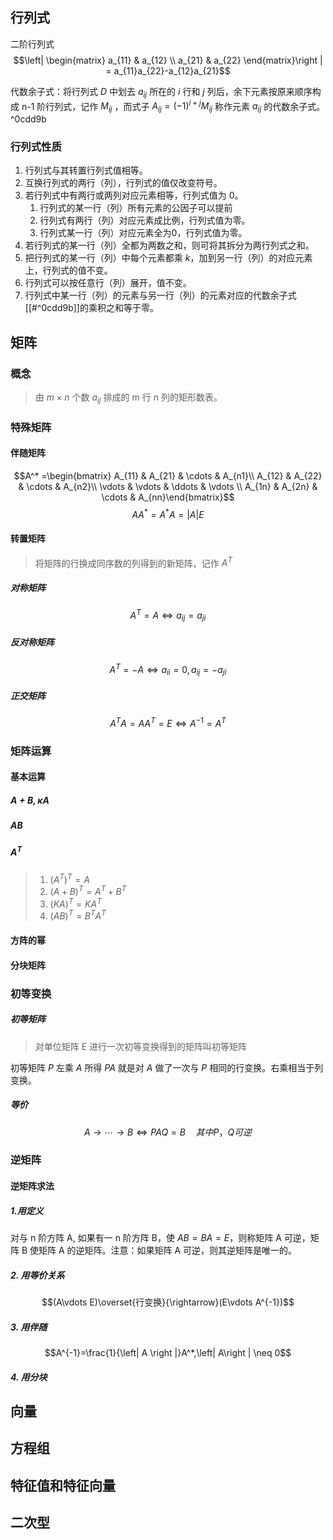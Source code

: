 ## 行列式
二阶行列式 $$\left| \begin{matrix} a_{11} & a_{12} \\ a_{21} & a_{22} \end{matrix}\right | = a_{11}a_{22}-a_{12}a_{21}$$

代数余子式：将行列式 $D$ 中划去 $a_{ij}$ 所在的 $i$ 行和 $j$ 列后，余下元素按原来顺序构成 n-1 阶行列式，记作 $M_{ij}$ ，而式子 $A_{ij}=(-1)^{i+j}M_{ij}$ 称作元素 $a_{ij}$ 的代数余子式。 ^0cdd9b

### 行列式性质
1. 行列式与其转置行列式值相等。
2. 互换行列式的两行（列），行列式的值仅改变符号。
3. 若行列式中有两行或两列对应元素相等，行列式值为 0。
	1. 行列式的某一行（列）所有元素的公因子可以提前
	2. 行列式有两行（列）对应元素成比例，行列式值为零。
	3. 行列式某一行（列）对应元素全为0，行列式值为零。
4. 若行列式的某一行（列）全都为两数之和，则可将其拆分为两行列式之和。
5. 把行列式的某一行（列）中每个元素都乘 $k$，加到另一行（列）的对应元素上，行列式的值不变。
6. 行列式可以按任意行（列）展开，值不变。
7. 行列式中某一行（列）的元素与另一行（列）的元素对应的代数余子式[[#^0cdd9b]]的乘积之和等于零。

### 
## 矩阵
### 概念
> 由 $m\times n$ 个数 $a_{ij}$ 排成的 m 行 n 列的矩形数表。

### 特殊矩阵
#### 伴随矩阵
$$A^* =\begin{bmatrix} A_{11} & A_{21} & \cdots & A_{n1}\\ A_{12} & A_{22} & \cdots & A_{n2}\\ \vdots & \vdots & \ddots & \vdots \\ A_{1n} & A_{2n} & \cdots & A_{nn}\end{bmatrix}$$
 $$AA^* =A^*A =\left | A \right | E$$
#### 转置矩阵
 >将矩阵的行换成同序数的列得到的新矩阵，记作 $A^T$ 
##### 对称矩阵
 $$A^T=A \Leftrightarrow a_{ij} = a_{ji}$$
##### 反对称矩阵
 $$A^T=-A \Leftrightarrow a_{ii} = 0 ,a_{ij} = -a_{ji}$$
##### 正交矩阵
$$A^T A= A A^T =E \Leftrightarrow A^{-1}=A^T$$ 
### 矩阵运算
#### 基本运算
##### $A+B,\kappa A$
##### $AB$
##### $A^T$
> 1. $(A^T)^T=A$
> 2. $(A+B)^T=A^T+B^T$
> 3. $(KA)^T=KA^T$
> 4. $(AB)^T=B^T A^T$

#### 方阵的幂

#### 分块矩阵

### 初等变换
##### 初等矩阵
> 对单位矩阵 E 进行一次初等变换得到的矩阵叫初等矩阵

初等矩阵 $P$ 左乘 $A$ 所得 $PA$ 就是对 $A$ 做了一次与 $P$ 相同的行变换。右乘相当于列变换。
##### 等价
$$A \rightarrow \cdots \rightarrow B \Leftrightarrow PAQ = B \quad 其中P，Q可逆$$

### 逆矩阵
#### 逆矩阵求法
##### 1.用定义
对与 n 阶方阵 A, 如果有一 n 阶方阵 B，使 $AB=BA=E$，则称矩阵 A 可逆，矩阵 B 使矩阵 A 的逆矩阵。注意：如果矩阵 A 可逆，则其逆矩阵是唯一的。
##### 2. 用等价关系
$$(A\vdots E)\overset{行变换}{\rightarrow}(E\vdots A^{-1})$$
##### 3. 用伴随
$$A^{-1}=\frac{1}{\left| A \right |}A^*,\left| A\right | \neq 0$$

##### 4. 用分块 


## 向量

## 方程组

## 特征值和特征向量

## 二次型

